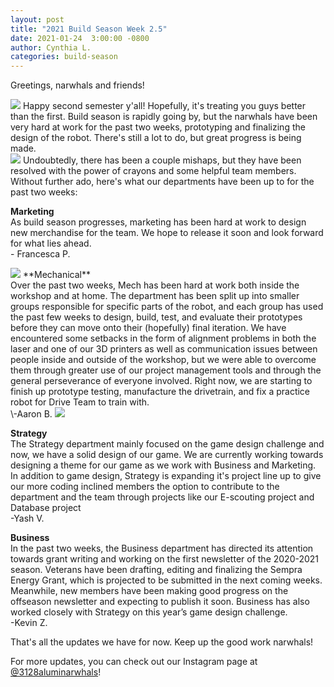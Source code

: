 ```yaml
---
layout: post
title: "2021 Build Season Week 2.5"
date: 2021-01-24  3:00:00 -0800
author: Cynthia L.
categories: build-season
---
```

Greetings, narwhals and friends!

<img src="https://photos.smugmug.com/photos/i-fJCLTjH/0/X3/i-fJCLTjH-X3.jpg" class="leftimage">
Happy second semester y'all! Hopefully, it's treating you guys better than the first. Build season is rapidly going by, but the narwhals have been very hard at work for the past two weeks, prototyping and finalizing the design of the robot. There's still a lot to do, but great progress is being made.
<br>
<img src="https://photos.smugmug.com/photos/i-bXnb5tD/0/X3/i-bXnb5tD-X3.png" class="rightimage">
Undoubtedly, there has been a couple mishaps, but they have been resolved with the power of crayons and some helpful team members. 
Without further ado, here's what our departments have been up to for the past two weeks: 

**Marketing**
<br>
As build season progresses, marketing has been hard at work to design new merchandise for the team. We hope to release it soon and look forward for what lies ahead.
<br>\- Francesca P.

<img src="https://photos.smugmug.com/photos/i-c9XkFt7/0/X3/i-c9XkFt7-X3.png" class="leftimage">
**Mechanical**
<br>
Over the past two weeks, Mech has been hard at work both inside the workshop and at home. The department has been split up into smaller groups responsible for specific parts of the robot, and each group has used the past few weeks to design, build, test, and evaluate their prototypes before they can move onto their (hopefully) final iteration. We have encountered some setbacks in the form of alignment problems in both the laser and one of our 3D printers as well as communication issues between people inside and outside of the workshop, but we were able to overcome them through greater use of our project management tools and through the general perseverance of everyone involved. Right now, we are starting to finish up prototype testing, manufacture the drivetrain, and fix a practice robot for Drive Team to train with.
<br>\-Aaron B.

<img src="https://photos.smugmug.com/photos/i-hZ6TST6/0/X3/i-hZ6TST6-X3.jpg" class="leftimage">

**Strategy**
<br>
The Strategy department mainly focused on the game design challenge and now, we have a solid design of our game. We are currently working towards designing a theme for our game as we work with Business and Marketing. In addition to game design, Strategy is expanding it's project line up to give our more coding inclined members the option to contribute to the department and the team through projects like our E-scouting project and Database project
<br>\-Yash V.

**Business**
<br>
In the past two weeks, the Business department has directed its attention towards grant writing and working on the first newsletter of the 2020-2021 season. Veterans have been drafting, editing and finalizing the Sempra Energy Grant, which is projected to be submitted in the next coming weeks. Meanwhile, new members have been making good progress on the offseason newsletter and expecting to publish it soon. Business has also worked closely with Strategy on this year’s game design challenge.
<br>\-Kevin Z.

That's all the updates we have for now. Keep up the good work narwhals!

For more updates, you can check out our Instagram page at [@3128aluminarwhals](https://instagram.com/3128aluminarwhals)!